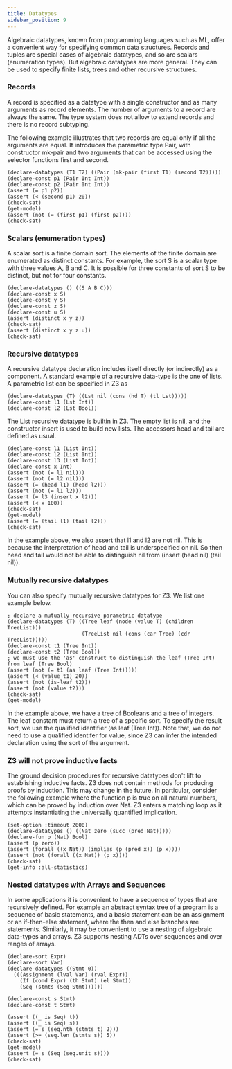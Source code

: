 ```yaml
---
title: Datatypes
sidebar_position: 9 
---
```


Algebraic datatypes, known from programming languages such as ML, offer a convenient way for specifying common data structures. Records and tuples are special cases of algebraic datatypes, and so are scalars (enumeration types). But algebraic datatypes are more general. They can be used to specify finite lists, trees and other recursive structures.

### Records

A record is specified as a datatype with a single constructor and as many arguments as record elements. The number of arguments to a record are always the same. The type system does not allow to extend records and there is no record subtyping.

The following example illustrates that two records are equal only if all the arguments are equal. It introduces the parametric type Pair, with constructor mk-pair and two arguments that can be accessed using the selector functions first and second.

```z3
(declare-datatypes (T1 T2) ((Pair (mk-pair (first T1) (second T2)))))
(declare-const p1 (Pair Int Int))
(declare-const p2 (Pair Int Int))
(assert (= p1 p2))
(assert (< (second p1) 20))
(check-sat)
(get-model)
(assert (not (= (first p1) (first p2))))
(check-sat)
```

### Scalars (enumeration types)

A scalar sort is a finite domain sort. The elements of the finite domain are enumerated as distinct constants. For example, the sort S is a scalar type with three values A, B and C. It is possible for three constants of sort S to be distinct, but not for four constants.

```z3
(declare-datatypes () ((S A B C)))
(declare-const x S)
(declare-const y S)
(declare-const z S)
(declare-const u S)
(assert (distinct x y z))
(check-sat)
(assert (distinct x y z u))
(check-sat)
```

### Recursive datatypes

A recursive datatype declaration includes itself directly (or indirectly) as a component. A standard example of a recursive data-type is the one of lists. A parametric list can be specified in Z3 as

```z3
(declare-datatypes (T) ((Lst nil (cons (hd T) (tl Lst)))))
(declare-const l1 (Lst Int))
(declare-const l2 (Lst Bool))
```

The List recursive datatype is builtin in Z3. The empty list is nil, and the constructor insert is used to build new lists. The accessors head and tail are defined as usual.

```z3 no-build
(declare-const l1 (List Int))
(declare-const l2 (List Int))
(declare-const l3 (List Int))
(declare-const x Int)
(assert (not (= l1 nil)))
(assert (not (= l2 nil)))
(assert (= (head l1) (head l2)))
(assert (not (= l1 l2)))
(assert (= l3 (insert x l2)))
(assert (< x 100))
(check-sat)
(get-model)
(assert (= (tail l1) (tail l2)))
(check-sat)
```

In the example above, we also assert that l1 and l2 are not nil. This is because the interpretation of head and tail is underspecified on nil. So then head and tail would not be able to distinguish nil from (insert (head nil) (tail nil)).

### Mutually recursive datatypes

You can also specify mutually recursive datatypes for Z3. We list one example below.

```z3
; declare a mutually recursive parametric datatype
(declare-datatypes (T) ((Tree leaf (node (value T) (children TreeList)))
                        (TreeList nil (cons (car Tree) (cdr TreeList)))))
(declare-const t1 (Tree Int))
(declare-const t2 (Tree Bool))
; we must use the 'as' construct to distinguish the leaf (Tree Int) from leaf (Tree Bool)
(assert (not (= t1 (as leaf (Tree Int)))))
(assert (< (value t1) 20))
(assert (not (is-leaf t2)))
(assert (not (value t2)))
(check-sat)
(get-model)
```

In the example above, we have a tree of Booleans and a tree of integers. The leaf constant must return a tree of a specific sort. To specify the result sort, we use the qualified identifier (as leaf (Tree Int)). Note that, we do not need to use a qualified identifer for value, since Z3 can infer the intended declaration using the sort of the argument.

### Z3 will not prove inductive facts

The ground decision procedures for recursive datatypes don't lift to establishing inductive facts. Z3 does not contain methods for producing proofs by induction. This may change in the future. In particular, consider the following example where the function p is true on all natural numbers, which can be proved by induction over Nat. Z3 enters a matching loop as it attempts instantiating the universally quantified implication.

```z3
(set-option :timeout 2000)
(declare-datatypes () ((Nat zero (succ (pred Nat)))))
(declare-fun p (Nat) Bool)
(assert (p zero))
(assert (forall ((x Nat)) (implies (p (pred x)) (p x))))
(assert (not (forall ((x Nat)) (p x))))
(check-sat)
(get-info :all-statistics)
```

### Nested datatypes with Arrays and Sequences

In some applications it is convenient to have a sequence of types that are 
recursively defined. For example an abstract syntax tree of a program is a sequence of 
basic statements, and a basic statement can be an assignment or an if-then-else statement,
where the then and else branches are statements. Similarly, it may be convenient to use
a nesting of algebraic data-types and arrays. Z3 supports nesting ADTs over sequences and over
ranges of arrays.

```z3
(declare-sort Expr)
(declare-sort Var)
(declare-datatypes ((Stmt 0)) 
  (((Assignment (lval Var) (rval Expr)) 
    (If (cond Expr) (th Stmt) (el Stmt)) 
    (Seq (stmts (Seq Stmt))))))

(declare-const s Stmt)
(declare-const t Stmt)

(assert ((_ is Seq) t))
(assert ((_ is Seq) s))
(assert (= s (seq.nth (stmts t) 2)))
(assert (>= (seq.len (stmts s)) 5))
(check-sat)
(get-model)
(assert (= s (Seq (seq.unit s))))
(check-sat)
```